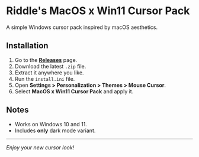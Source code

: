 # Riddle's MacOS x Win11 Cursor Pack
A simple Windows cursor pack inspired by macOS aesthetics.
## Installation
1. Go to the **[Releases](../../releases)** page.  
2. Download the latest `.zip` file.  
3. Extract it anywhere you like.  
4. Run the `install.ini` file.  
5. Open **Settings > Personalization > Themes > Mouse Cursor**.  
6. Select **MacOS x Win11 Cursor Pack** and apply it.
## Notes
- Works on Windows 10 and 11.  
- Includes **only** dark mode variant.  

---

*Enjoy your new cursor look!*
